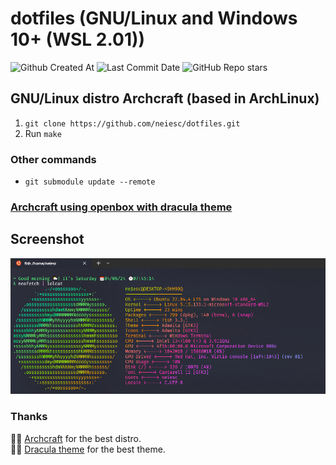 # dotfiles (GNU/Linux and Windows 10+ (WSL 2.01))
![Github Created At](https://img.shields.io/github/created-at/neiesc/dotfiles?logo=github&style=for-the-badge)
![Last Commit Date](https://img.shields.io/github/last-commit/neiesc/dotfiles?logo=github&style=for-the-badge)
![GitHub Repo stars](https://img.shields.io/github/stars/neiesc/awesome-minimalist?logo=github&style=for-the-badge)

## GNU/Linux distro Archcraft (based in ArchLinux)
1. `git clone https://github.com/neiesc/dotfiles.git`
2. Run `make`

### Other commands
- `git submodule update --remote`

### [Archcraft using openbox with dracula theme](https://github.com/neiesc/archcraft-openbox-dracula)

## Screenshot
![Screnshot Windows 10+ (WSL 2.01)](screnshot/wsl.png)

### Thanks
🙏🏼 [Archcraft](https://github.com/archcraft-os) for the best distro.<br>
🙏🏼 [Dracula theme](https://github.com/dracula/dracula-theme) for the best theme.
